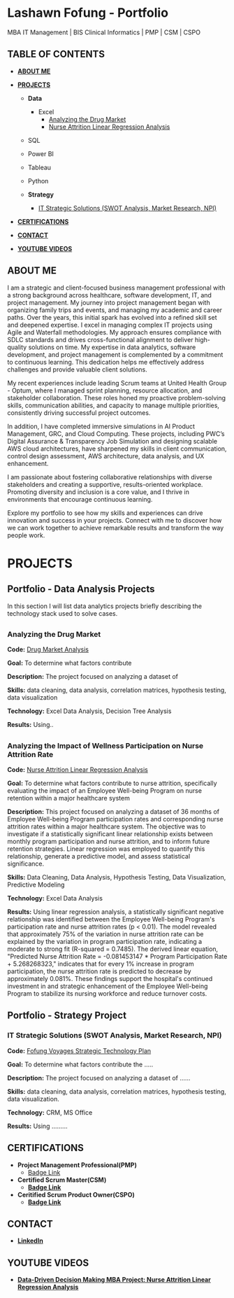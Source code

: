 <h1>Lashawn Fofung - Portfolio</h1>
MBA IT Management | BIS Clinical Informatics | PMP | CSM | CSPO
<h2></h2>

<h2>TABLE OF CONTENTS</h2> 

- <b>[ABOUT ME](https://github.com/LashawnFofung/LashawnFofung-Portfolio/edit/main/README.md#about-me) </b>
- <b>[PROJECTS](https://github.com/LashawnFofung/LashawnFofung-Portfolio/edit/main/README.md#projects)</b>

    - <b>Data</b>
        - Excel
          - [Analyzing the Drug Market](https://github.com/LashawnFofung/LashawnFofung-Portfolio/blob/main/README.md#analyzing-the-drug-market)
          - [Nurse Attrition Linear Regression Analysis](https://github.com/LashawnFofung/LashawnFofung-Portfolio/tree/main#analyzing-the-impact-wellness-participation-has-on-nurse-attrition-rate)
    - SQL
    - Power BI
    - Tableau
    - Python

    - <b>Strategy</b>
      - [IT Strategic Solutions (SWOT Analysis, Market Research, NPI)](https://github.com/LashawnFofung/LashawnFofung-Portfolio/blob/main/README.md#-it-strategic-solutions-swot-analysis-market-research-npi)
     
    
- <b>[CERTIFICATIONS](https://github.com/LashawnFofung/LashawnFofung-Portfolio/edit/main/README.md#certifications)</b>
- <b>[CONTACT](https://github.com/LashawnFofung/LashawnFofung-Portfolio/edit/main/README.md#contact)</b>
- <b>[YOUTUBE VIDEOS](https://github.com/LashawnFofung/LashawnFofung-Portfolio/edit/main/README.md#youtube-videos)</b>

<h2></h2>

<h2>ABOUT ME</h2>
I am a strategic and client-focused business management professional with a strong background across healthcare, software development, IT, and project management. My journey into project management began with organizing family trips and events, and managing my academic and career paths. Over the years, this initial spark has evolved into a refined skill set and deepened expertise. I excel in managing complex IT projects using Agile and Waterfall methodologies. My approach ensures compliance with SDLC standards and drives cross-functional alignment to deliver high-quality solutions on time. My expertise in data analytics, software development, and project management is complemented by a commitment to continuous learning. This dedication helps me effectively address challenges and provide valuable client solutions.

My recent experiences include leading Scrum teams at United Health Group - Optum, where I managed sprint planning, resource allocation, and stakeholder collaboration. These roles honed my proactive problem-solving skills, communication abilities, and capacity to manage multiple priorities, consistently driving successful project outcomes.

In addition, I have completed immersive simulations in AI Product Management, GRC, and Cloud Computing. These projects, including PWC’s Digital Assurance & Transparency Job Simulation and designing scalable AWS cloud architectures, have sharpened my skills in client communication, control design assessment, AWS architecture, data analysis, and UX enhancement.

I am passionate about fostering collaborative relationships with diverse stakeholders and creating a supportive, results-oriented workplace. Promoting diversity and inclusion is a core value, and I thrive in environments that encourage continuous learning.

Explore my portfolio to see how my skills and experiences can drive innovation and success in your projects. Connect with me to discover how we can work together to achieve remarkable results and transform the way people work.
<h2></h2>

<h1>PROJECTS</h1>

<h2>Portfolio - Data Analysis Projects</h2>
       In this section I will list data analytics projects briefly describing the technology stack used to solve cases.

<h2></h2>

<h3>Analyzing the Drug Market</h3>
         
**Code:** [Drug Market Analysis](https://github.com/LashawnFofung/Drug-Market-Analysis)
         
**Goal:** To determine what factors contribute 
         
**Description:** The project focused on analyzing a dataset of 
         
**Skills:** data cleaning, data analysis, correlation matrices, hypothesis testing, data visualization
         
**Technology:** Excel Data Analysis, Decision Tree Analysis
         
**Results:** Using..
        
<h2></h2>
    


<h3>Analyzing the Impact of Wellness Participation on Nurse Attrition Rate</h3>
            
**Code:** [Nurse Attrition Linear Regression Analysis](https://github.com/LashawnFofung/Nurse-Attrition-Linear-Regression-Analysis)
            
**Goal:** To determine what factors contribute to nurse attrition, specifically evaluating the impact of an Employee Well-being Program on nurse retention within a major healthcare system
            
**Description:** This project focused on analyzing a dataset of 36 months of Employee Well-being Program participation rates and corresponding nurse attrition rates within a major healthcare system. The objective was to investigate if a statistically significant linear relationship exists between monthly program participation and nurse attrition, and to inform future retention strategies. Linear regression was employed to quantify this relationship, generate a predictive model, and assess statistical significance.
            
**Skills:** Data Cleaning, Data Analysis, Hypothesis Testing, Data Visualization, Predictive Modeling
            
**Technology:** Excel Data Analysis
            
**Results:** Using linear regression analysis, a statistically significant negative relationship was identified between the Employee Well-being Program's participation rate and nurse attrition rates (p < 0.01). The model revealed that approximately 75% of the variation in nurse attrition rate can be explained by the variation in program participation rate, indicating a moderate to strong fit (R-squared = 0.7485). The derived linear equation, "Predicted Nurse Attrition Rate = -0.081453147 * Program Participation Rate + 5.268268323," indicates that for every 1% increase in program participation, the nurse attrition rate is predicted to decrease by approximately 0.081%. These findings support the hospital's continued investment in and strategic enhancement of the Employee Well-being Program to stabilize its nursing workforce and reduce turnover costs.

<h2></h2>
  

<h2>Portfolio - Strategy Project</h2>

 <h3> IT Strategic Solutions (SWOT Analysis, Market Research, NPI)</h3>
          
**Code:** [Fofung Voyages Strategic Technology Plan](https://github.com/LashawnFofung/Fofung-Voyages-Strategic-Technology-Plan)
            
**Goal:** To determine what factors contribute the .....
            
**Description:** The project focused on analyzing a dataset of ......
            
**Skills:** data cleaning, data analysis, correlation matrices, hypothesis testing, data visualization.
            
**Technology:** CRM, MS Office
            
**Results:** Using .........

<h2></h2>  


<h2>CERTIFICATIONS</h2>

- <b> Project Management Professional(PMP)</b>
  - [Badge Link](https://www.credly.com/badges/069386a1-7007-40f8-9773-f308e59e06db/public_url) <b>
- <b> Certified Scrum Master(CSM)</b>
  - [Badge Link](https://badgecert.com/bc/html/groupbadges.html?k=NWR6TmMzUVRUbElJeVZ5c0RnclVnems0cTkybW0yb2Q) <b>
- <b> Ceritified Scrum Product Owner(CSPO)</b>
  - [Badge Link](https://badgecert.com/bc/html/groupbadges.html?k=NWR6TmMzUVRUbElJeVZ5c0RnclVnems0cTkybW0yb2Q) <b>

<h2></h2>

<h2>CONTACT</h2>

- [LinkedIn](https://www.linkedin.com/in/lashawnfofung/)

  
<h2></h2>

<h2>YOUTUBE VIDEOS</h2>

- [Data-Driven Decision Making MBA Project: Nurse Attrition Linear Regression Analysis](https://youtu.be/mEK-_1xrKpA)

 



